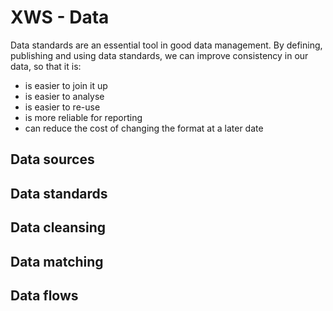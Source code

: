 # XWS - Data 

Data standards are an essential tool in good data management. By defining, publishing and using data standards, we can improve consistency in our data, so that it is:

* is easier to join it up
* is easier to analyse
* is easier to re-use
* is more reliable for reporting
* can reduce the cost of changing the format at a later date

## Data sources

## Data standards

## Data cleansing

## Data matching

## Data flows
